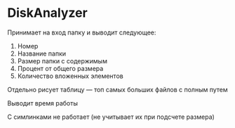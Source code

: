 # DiskAnalyzer

Принимает на вход папку и выводит следующее:
1. Номер
2. Название папки
3. Размер папки с содержимым
4. Процент от общего размера
5. Количество вложенных элементов

Отдельно рисует таблицу — топ самых больших файлов с полным путем

Выводит время работы

С симлинками не работает (не учитывает их при подсчете размера)
